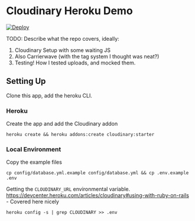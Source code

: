 # Cloudinary Heroku Demo

[![Deploy](https://www.herokucdn.com/deploy/button.svg)](https://heroku.com/deploy)

TODO: Describe what the repo covers, ideally:

1. Cloudinary Setup with some waiting JS
2. Also Carrierwave (with the tag system I thought was neat?)
3. Testing! How I tested uploads, and mocked them.

## Setting Up

Clone this app, add the heroku CLI.

### Heroku

Create the app and add the Cloudinary addon

    heroku create && heroku addons:create cloudinary:starter

### Local Environment

Copy the example files

    cp config/database.yml.example config/database.yml && cp .env.example .env

Getting the `CLOUDINARY_URL` environmental variable.
https://devcenter.heroku.com/articles/cloudinary#using-with-ruby-on-rails - Covered here nicely

    heroku config -s | grep CLOUDINARY >> .env
